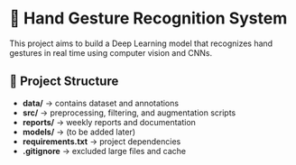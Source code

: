 # 🤖 Hand Gesture Recognition System

This project aims to build a Deep Learning model that recognizes hand gestures in real time using computer vision and CNNs.

## 📂 Project Structure
- **data/** → contains dataset and annotations
- **src/** → preprocessing, filtering, and augmentation scripts
- **reports/** → weekly reports and documentation
- **models/** → (to be added later)
- **requirements.txt** → project dependencies
- **.gitignore** → excluded large files and cache
